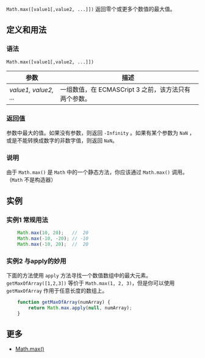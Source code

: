 `Math.max([value1[,value2, ...]])` 返回零个或更多个数值的最大值。

## 定义和用法

### 语法

`Math.max([value1[,value2, ...]]) `

| 参数 | 描述 |
| --- | --- |
| _value1, value2, ..._ | 一组数值，在 ECMASCript 3 之前，该方法只有两个参数。 |

### 返回值

参数中最大的值。如果没有参数，则返回 `-Infinity` 。如果有某个参数为 `NaN` ，或是不能转换成数字的非数字值，则返回 `NaN`。

### 说明

由于 `Math.max()` 是 `Math` 中的一个静态方法，你应该通过 `Math.max()` 调用。（`Math` 不是构造器）

## 实例

### 实例1 常规用法

```javascript
    Math.max(10, 20);   //  20
    Math.max(-10, -20); // -10
    Math.max(-10, 20);  //  20
```

### 实例2 与apply的妙用

下面的方法使用 `apply` 方法寻找一个数值数组中的最大元素。`getMaxOfArray([1,2,3])` 等价于 `Math.max(1, 2, 3)`，但是你可以使用 `getMaxOfArray` 作用于任意长度的数组上。

```javascript
    function getMaxOfArray(numArray) {
        return Math.max.apply(null, numArray);
    }
```

## 更多

*   [Math.max()](https://developer.mozilla.org/zh-CN/docs/Web/JavaScript/Reference/Global_Objects/Math/max)